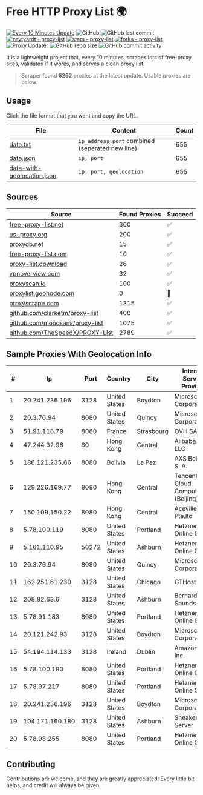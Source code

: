 
# Free HTTP Proxy List 🌍

[![Every 10 Minutes Update](https://github.com/mertguvencli/http-proxy-list/actions/workflows/main.yml/badge.svg?branch=main)](https://github.com/mertguvencli/http-proxy-list/actions/workflows/main.yml)
![GitHub](https://img.shields.io/github/license/mertguvencli/http-proxy-list)
![GitHub last commit](https://img.shields.io/github/last-commit/mertguvencli/http-proxy-list)
[![zevtyardt - proxy-list](https://img.shields.io/static/v1?label=zevtyardt&message=proxy-list&color=blue&logo=github)](https://github.com/zevtyardt/proxy-list "Go to GitHub repo")
[![stars - proxy-list](https://img.shields.io/github/stars/zevtyardt/proxy-list?style=social)](https://github.com/zevtyardt/proxy-list)
[![forks - proxy-list](https://img.shields.io/github/forks/zevtyardt/proxy-list?style=social)](https://github.com/zevtyardt/proxy-list)
[![Proxy Updater](https://github.com/zevtyardt/proxy-list/workflows/Proxy%20Updater/badge.svg)](https://github.com/zevtyardt/proxy-list/actions?query=workflow:"Proxy+Updater")
![GitHub repo size](https://img.shields.io/github/repo-size/zevtyardt/proxy-list)
[![GitHub commit activity](https://img.shields.io/github/commit-activity/m/zevtyardt/proxy-list?logo=commits)](https://github.com/zevtyardt/proxy-list/commits/main)

It is a lightweight project that, every 10 minutes, scrapes lots of free-proxy sites, validates if it works, and serves a clean proxy list.

> Scraper found **6262** proxies at the latest update. Usable proxies are below.

## Usage

Click the file format that you want and copy the URL.

|File|Content|Count|
|----|-------|-----|
|[data.txt](https://raw.githubusercontent.com/mertguvencli/http-proxy-list/main/proxy-list/data.txt)|`ip_address:port` combined (seperated new line)|655|
|[data.json](https://raw.githubusercontent.com/mertguvencli/http-proxy-list/main/proxy-list/data.json)|`ip, port`|655|
|[data-with-geolocation.json](https://raw.githubusercontent.com/mertguvencli/http-proxy-list/main/proxy-list/data-with-geolocation.json)|`ip, port, geolocation`|655|

## Sources

|Source|Found Proxies|Succeed|
|------|-------------|-------|
|[free-proxy-list.net](https://free-proxy-list.net)|300|✅|
|[us-proxy.org](https://www.us-proxy.org)|200|✅|
|[proxydb.net](http://proxydb.net)|15|✅|
|[free-proxy-list.com](https://free-proxy-list.com/?page=&port=&type%5B%5D=http&type%5B%5D=https&up_time=0&search=Search)|10|✅|
|[proxy-list.download](https://www.proxy-list.download/HTTP)|26|✅|
|[vpnoverview.com](https://vpnoverview.com/privacy/anonymous-browsing/free-proxy-servers)|32|✅|
|[proxyscan.io](https://www.proxyscan.io)|100|✅|
|[proxylist.geonode.com](https://proxylist.geonode.com/api/proxy-list?limit=300&page=1&sort_by=lastChecked&sort_type=desc&protocols=http,https)|0|🚫|
|[proxyscrape.com](https://api.proxyscrape.com/v2/?request=displayproxies&protocol=http&timeout=10000&country=all&ssl=all&anonymity=all)|1315|✅|
|[github.com/clarketm/proxy-list](https://raw.githubusercontent.com/clarketm/proxy-list/master/proxy-list-raw.txt)|400|✅|
|[github.com/monosans/proxy-list](https://raw.githubusercontent.com/monosans/proxy-list/main/proxies/http.txt)|1075|✅|
|[github.com/TheSpeedX/PROXY-List](https://raw.githubusercontent.com/TheSpeedX/PROXY-List/master/http.txt)|2789|✅|


## Sample Proxies With Geolocation Info

|#|Ip|Port|Country|City|Internet Service Provider|
|-|--|----|-------|----|-------------------------|
|1|20.241.236.196|3128|United States|Boydton|Microsoft Corporation|
|2|20.3.76.94|8080|United States|Quincy|Microsoft Corporation|
|3|51.91.118.79|8080|France|Strasbourg|OVH SAS|
|4|47.244.32.96|80|Hong Kong|Central|Alibaba.com LLC|
|5|186.121.235.66|8080|Bolivia|La Paz|AXS Bolivia S. A.|
|6|129.226.169.77|8080|Hong Kong|Central|Tencent Cloud Computing (Beijing) Co|
|7|150.109.150.22|8080|Hong Kong|Central|Aceville Pte.ltd|
|8|5.78.100.119|8080|United States|Portland|Hetzner Online GmbH|
|9|5.161.110.95|50272|United States|Ashburn|Hetzner Online GmbH|
|10|20.3.76.94|8080|United States|Quincy|Microsoft Corporation|
|11|162.251.61.230|3128|United States|Chicago|GTHost|
|12|208.82.63.6|3128|United States|Ashburn|Bernardi Sounds|
|13|5.78.91.183|8080|United States|Portland|Hetzner Online GmbH|
|14|20.121.242.93|3128|United States|Boydton|Microsoft Corporation|
|15|54.194.114.133|3128|Ireland|Dublin|Amazon.com, Inc.|
|16|5.78.100.190|8080|United States|Portland|Hetzner Online GmbH|
|17|5.78.97.217|8080|United States|Portland|Hetzner Online GmbH|
|18|20.241.236.196|3128|United States|Boydton|Microsoft Corporation|
|19|104.171.160.180|3128|United States|Ashburn|Sneaker Server|
|20|5.78.98.255|8080|United States|Portland|Hetzner Online GmbH|



## Contributing

Contributions are welcome, and they are greatly appreciated! Every
little bit helps, and credit will always be given.


